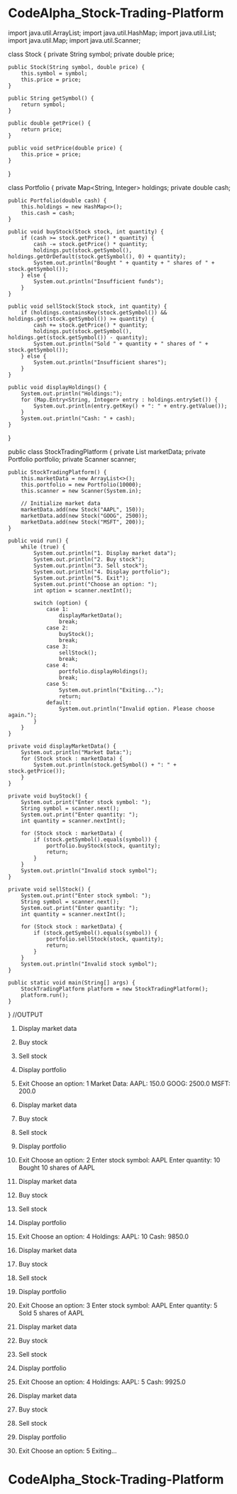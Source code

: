 # CodeAlpha_Stock-Trading-Platform
import java.util.ArrayList;
import java.util.HashMap;
import java.util.List;
import java.util.Map;
import java.util.Scanner;

class Stock {
    private String symbol;
    private double price;

    public Stock(String symbol, double price) {
        this.symbol = symbol;
        this.price = price;
    }

    public String getSymbol() {
        return symbol;
    }

    public double getPrice() {
        return price;
    }

    public void setPrice(double price) {
        this.price = price;
    }
}

class Portfolio {
    private Map<String, Integer> holdings;
    private double cash;

    public Portfolio(double cash) {
        this.holdings = new HashMap<>();
        this.cash = cash;
    }

    public void buyStock(Stock stock, int quantity) {
        if (cash >= stock.getPrice() * quantity) {
            cash -= stock.getPrice() * quantity;
            holdings.put(stock.getSymbol(), holdings.getOrDefault(stock.getSymbol(), 0) + quantity);
            System.out.println("Bought " + quantity + " shares of " + stock.getSymbol());
        } else {
            System.out.println("Insufficient funds");
        }
    }

    public void sellStock(Stock stock, int quantity) {
        if (holdings.containsKey(stock.getSymbol()) && holdings.get(stock.getSymbol()) >= quantity) {
            cash += stock.getPrice() * quantity;
            holdings.put(stock.getSymbol(), holdings.get(stock.getSymbol()) - quantity);
            System.out.println("Sold " + quantity + " shares of " + stock.getSymbol());
        } else {
            System.out.println("Insufficient shares");
        }
    }

    public void displayHoldings() {
        System.out.println("Holdings:");
        for (Map.Entry<String, Integer> entry : holdings.entrySet()) {
            System.out.println(entry.getKey() + ": " + entry.getValue());
        }
        System.out.println("Cash: " + cash);
    }
}

public class StockTradingPlatform {
    private List<Stock> marketData;
    private Portfolio portfolio;
    private Scanner scanner;

    public StockTradingPlatform() {
        this.marketData = new ArrayList<>();
        this.portfolio = new Portfolio(10000);
        this.scanner = new Scanner(System.in);

        // Initialize market data
        marketData.add(new Stock("AAPL", 150));
        marketData.add(new Stock("GOOG", 2500));
        marketData.add(new Stock("MSFT", 200));
    }

    public void run() {
        while (true) {
            System.out.println("1. Display market data");
            System.out.println("2. Buy stock");
            System.out.println("3. Sell stock");
            System.out.println("4. Display portfolio");
            System.out.println("5. Exit");
            System.out.print("Choose an option: ");
            int option = scanner.nextInt();

            switch (option) {
                case 1:
                    displayMarketData();
                    break;
                case 2:
                    buyStock();
                    break;
                case 3:
                    sellStock();
                    break;
                case 4:
                    portfolio.displayHoldings();
                    break;
                case 5:
                    System.out.println("Exiting...");
                    return;
                default:
                    System.out.println("Invalid option. Please choose again.");
            }
        }
    }

    private void displayMarketData() {
        System.out.println("Market Data:");
        for (Stock stock : marketData) {
            System.out.println(stock.getSymbol() + ": " + stock.getPrice());
        }
    }

    private void buyStock() {
        System.out.print("Enter stock symbol: ");
        String symbol = scanner.next();
        System.out.print("Enter quantity: ");
        int quantity = scanner.nextInt();

        for (Stock stock : marketData) {
            if (stock.getSymbol().equals(symbol)) {
                portfolio.buyStock(stock, quantity);
                return;
            }
        }
        System.out.println("Invalid stock symbol");
    }

    private void sellStock() {
        System.out.print("Enter stock symbol: ");
        String symbol = scanner.next();
        System.out.print("Enter quantity: ");
        int quantity = scanner.nextInt();

        for (Stock stock : marketData) {
            if (stock.getSymbol().equals(symbol)) {
                portfolio.sellStock(stock, quantity);
                return;
            }
        }
        System.out.println("Invalid stock symbol");
    }

    public static void main(String[] args) {
        StockTradingPlatform platform = new StockTradingPlatform();
        platform.run();
    }
}
//OUTPUT
1. Display market data
2. Buy stock
3. Sell stock
4. Display portfolio
5. Exit
Choose an option: 1
Market Data:
AAPL: 150.0
GOOG: 2500.0
MSFT: 200.0

1. Display market data
2. Buy stock
3. Sell stock
4. Display portfolio
5. Exit
Choose an option: 2
Enter stock symbol: AAPL
Enter quantity: 10
Bought 10 shares of AAPL

1. Display market data
2. Buy stock
3. Sell stock
4. Display portfolio
5. Exit
Choose an option: 4
Holdings:
AAPL: 10
Cash: 9850.0

1. Display market data
2. Buy stock
3. Sell stock
4. Display portfolio
5. Exit
Choose an option: 3
Enter stock symbol: AAPL
Enter quantity: 5
Sold 5 shares of AAPL

1. Display market data
2. Buy stock
3. Sell stock
4. Display portfolio
5. Exit
Choose an option: 4
Holdings:
AAPL: 5
Cash: 9925.0

1. Display market data
2. Buy stock
3. Sell stock
4. Display portfolio
5. Exit
Choose an option: 5
Exiting...

# CodeAlpha_Stock-Trading-Platform
